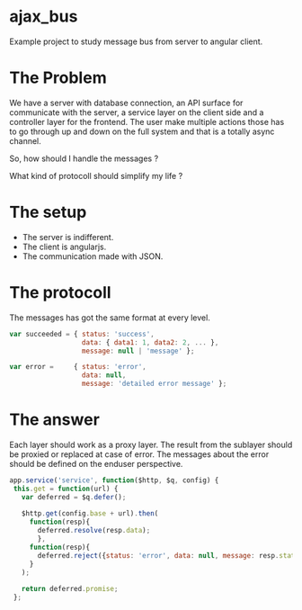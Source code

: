 # ajax_bus
Example project to study message bus from server to angular client.

# The Problem
We have a server with database connection, an API surface for communicate with the server, a service layer on the client side and a controller layer for the frontend. The user make multiple actions those has to go through up and down on the full system and that is a totally async channel.

So, how should I handle the messages ?

What kind of protocoll should simplify my life ?

# The setup
- The server is indifferent.
- The client is angularjs.
- The communication made with JSON.

# The protocoll
The messages has got the same format at every level.

```javascript
var succeeded = { status: 'success',
                  data: { data1: 1, data2: 2, ... },
                  message: null | 'message' };

var error =     { status: 'error',
                  data: null,
                  message: 'detailed error message' };
```
# The answer
Each layer should work as a proxy layer. The result from the sublayer should be proxied or replaced at case of error. The messages about the error should be defined on the enduser perspective.
 
 
 ```javascript
 app.service('service', function($http, $q, config) {
  this.get = function(url) {
    var deferred = $q.defer();
    
    $http.get(config.base + url).then(
      function(resp){
        deferred.resolve(resp.data);
        },
      function(resp){
        deferred.reject({status: 'error', data: null, message: resp.statusText});
      }
    );
    
    return deferred.promise;
  };
```
 
 
 


 